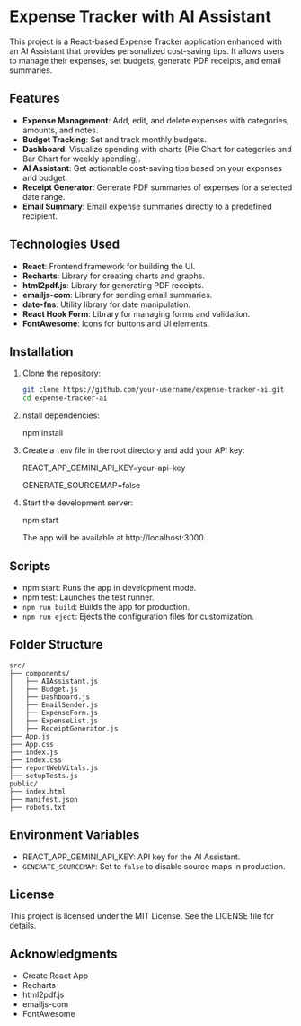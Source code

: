 
# Expense Tracker with AI Assistant

This project is a React-based Expense Tracker application enhanced with an AI Assistant that provides personalized cost-saving tips. It allows users to manage their expenses, set budgets, generate PDF receipts, and email summaries.

## Features

- **Expense Management**: Add, edit, and delete expenses with categories, amounts, and notes.
- **Budget Tracking**: Set and track monthly budgets.
- **Dashboard**: Visualize spending with charts (Pie Chart for categories and Bar Chart for weekly spending).
- **AI Assistant**: Get actionable cost-saving tips based on your expenses and budget.
- **Receipt Generator**: Generate PDF summaries of expenses for a selected date range.
- **Email Summary**: Email expense summaries directly to a predefined recipient.

## Technologies Used

- **React**: Frontend framework for building the UI.
- **Recharts**: Library for creating charts and graphs.
- **html2pdf.js**: Library for generating PDF receipts.
- **emailjs-com**: Library for sending email summaries.
- **date-fns**: Utility library for date manipulation.
- **React Hook Form**: Library for managing forms and validation.
- **FontAwesome**: Icons for buttons and UI elements.

## Installation

1. Clone the repository:
   ```sh
   git clone https://github.com/your-username/expense-tracker-ai.git
   cd expense-tracker-ai
2.  nstall dependencies:
    
    npm  install
    
3.  Create a  `.env`  file in the root directory and add your API key:
    
    REACT_APP_GEMINI_API_KEY=your-api-key
    
    GENERATE_SOURCEMAP=false
    
4.  Start the development server:
    
    npm  start
    
    The app will be available at  http://localhost:3000.
    

## Scripts

-   npm start: Runs the app in development mode.
-   npm test: Launches the test runner.
-   `npm run build`: Builds the app for production.
-   `npm run eject`: Ejects the configuration files for customization.

## Folder Structure
```
src/
├── components/
│   ├── AIAssistant.js
│   ├── Budget.js
│   ├── Dashboard.js
│   ├── EmailSender.js
│   ├── ExpenseForm.js
│   ├── ExpenseList.js
│   ├── ReceiptGenerator.js
├── App.js
├── App.css
├── index.js
├── index.css
├── reportWebVitals.js
├── setupTests.js
public/
├── index.html
├── manifest.json
├── robots.txt
```

## Environment Variables

-   REACT_APP_GEMINI_API_KEY: API key for the AI Assistant.
-   `GENERATE_SOURCEMAP`: Set to  `false`  to disable source maps in production.

## License

This project is licensed under the MIT License. See the LICENSE file for details.

## Acknowledgments

-   Create React App
-   Recharts
-   html2pdf.js
-   emailjs-com
-   FontAwesome

